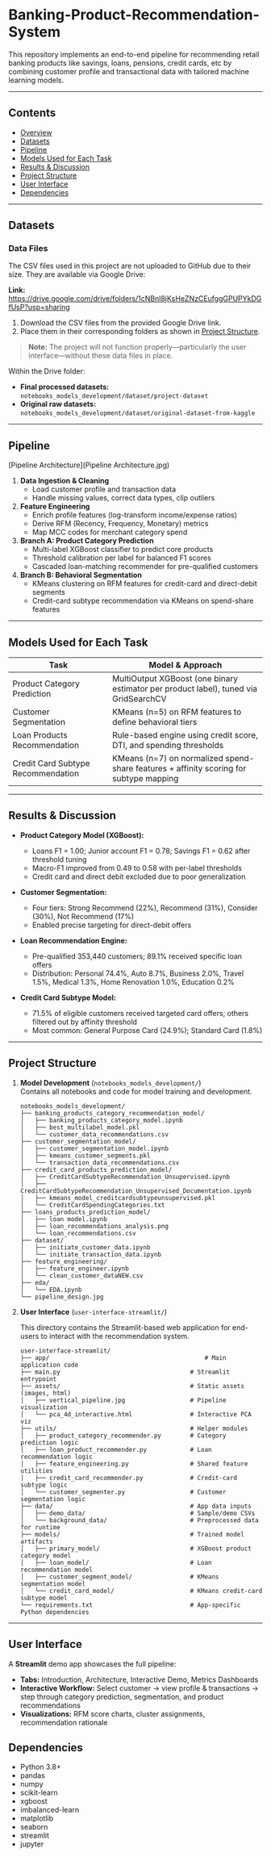 # Banking-Product-Recommendation-System
This repository implements an end-to-end pipeline for recommending retail banking products like savings, loans, pensions, credit cards, etc  by combining customer profile and transactional data with tailored machine learning models.

---

## Contents
- [Overview](#overview)
- [Datasets](#datasets)
- [Pipeline](#pipeline)
- [Models Used for Each Task](#models-used-for-each-task)
- [Results & Discussion](#results--discussion)
- [Project Structure](#project-structure)
- [User Interface](#user-interface)
- [Dependencies](#dependencies)

---

## Datasets

### Data Files
The CSV files used in this project are not uploaded to GitHub due to their size. They are available via Google Drive:

**Link:** https://drive.google.com/drive/folders/1cNBnl8jKsHeZNzCEufggGPUPYkDGfUsP?usp=sharing

1. Download the CSV files from the provided Google Drive link.  
2. Place them in their corresponding folders as shown in [Project Structure](#project-structure).  

> **Note:** The project will not function properly—particularly the user interface—without these data files in place.

Within the Drive folder:
- **Final processed datasets:** `notebooks_models_development/dataset/project-dataset`  
- **Original raw datasets:** `notebooks_models_development/dataset/original-dataset-from-kaggle`

---

## Pipeline

[Pipeline Architecture](Pipeline Architecture.jpg)

1. **Data Ingestion & Cleaning**  
   - Load customer profile and transaction data  
   - Handle missing values, correct data types, clip outliers  
2. **Feature Engineering**  
   - Enrich profile features (log-transform income/expense ratios)  
   - Derive RFM (Recency, Frequency, Monetary) metrics  
   - Map MCC codes for merchant category spend  
3. **Branch A: Product Category Prediction**  
   - Multi-label XGBoost classifier to predict core products  
   - Threshold calibration per label for balanced F1 scores  
   - Cascaded loan-matching recommender for pre-qualified customers  
4. **Branch B: Behavioral Segmentation**  
   - KMeans clustering on RFM features for credit-card and direct-debit segments  
   - Credit-card subtype recommendation via KMeans on spend-share features

---

## Models Used for Each Task

| Task                              | Model & Approach                                                                                      |
|-----------------------------------|-------------------------------------------------------------------------------------------------------|
| Product Category Prediction       | MultiOutput XGBoost (one binary estimator per product label), tuned via GridSearchCV                 |
| Customer Segmentation             | KMeans (n=5) on RFM features to define behavioral tiers                                               |
| Loan Products Recommendation      | Rule-based engine using credit score, DTI, and spending thresholds                                    |
| Credit Card Subtype Recommendation| KMeans (n=7) on normalized spend-share features + affinity scoring for subtype mapping                |

---

## Results & Discussion

- **Product Category Model (XGBoost):**  
  - Loans F1 = 1.00; Junior account F1 = 0.78; Savings F1 = 0.62 after threshold tuning  
  - Macro-F1 improved from 0.49 to 0.58 with per-label thresholds  
  - Credit card and direct debit excluded due to poor generalization  

- **Customer Segmentation:**  
  - Four tiers: Strong Recommend (22%), Recommend (31%), Consider (30%), Not Recommend (17%)  
  - Enabled precise targeting for direct-debit offers  

- **Loan Recommendation Engine:**  
  - Pre-qualified 353,440 customers; 89.1% received specific loan offers  
  - Distribution: Personal 74.4%, Auto 8.7%, Business 2.0%, Travel 1.5%, Medical 1.3%, Home Renovation 1.0%, Education 0.2%  

- **Credit Card Subtype Model:**  
  - 71.5% of eligible customers received targeted card offers; others filtered out by affinity threshold  
  - Most common: General Purpose Card (24.9%); Standard Card (1.8%)

---
## Project Structure

1. **Model Development** (`notebooks_models_development/`)  
   Contains all notebooks and code for model training and development.

   ```text
   notebooks_models_development/
   ├── banking_products_category_recommendation_model/
   │   ├── banking_products_category_model.ipynb
   │   ├── best_multilabel_model.pkl
   │   └── customer_data_recommendations.csv
   ├── customer_segmentation_model/
   │   ├── customer_segmentation_model.ipynb
   │   ├── kmeans_customer_segments.pkl
   │   └── transaction_data_recommendations.csv
   ├── credit_card_products_prediction_model/
   │   ├── CreditCardSubtypeRecommendation_Unsupervised.ipynb
   │   ├── CreditCardSubtypeRecommendation_Unsupervised_Documentation.ipynb
   │   ├── kmeans_model_creditcardsubtypeunsupervised.pkl
   │   └── CreditCardSpendingCategories.txt
   ├── loans_products_prediction_model/
   │   ├── loan model.ipynb
   │   ├── loan_recommendations_analysis.png
   │   └── loan_recommendations.csv
   ├── dataset/
   │   ├── initiate_customer_data.ipynb
   │   └── initiate_transaction_data.ipynb
   ├── feature_engineering/
   │   ├── feature_engineer.ipynb
   │   └── clean_customer_dataNEW.csv
   ├── eda/
   │   └── EDA.ipynb
   └── pipeline_design.jpg

2. **User Interface** (`user-interface-streamlit/`)

   This directory contains the Streamlit-based web application for end-users to interact with the recommendation system.

   ```text
   user-interface-streamlit/
   ├── app/                                           # Main application code
   ├── main.py                                    # Streamlit entrypoint
   ├── assets/                                    # Static assets (images, html)
   │   ├── vertical_pipeline.jpg                  # Pipeline visualization
   │   └── pca_4d_interactive.html                # Interactive PCA viz
   ├── utils/                                     # Helper modules
   │   ├── product_category_recommender.py        # Category prediction logic
   │   ├── loan_product_recommender.py            # Loan recommendation logic
   │   ├── feature_engineering.py                 # Shared feature utilities
   │   ├── credit_card_recommender.py             # Credit-card subtype logic
   │   └── customer_segmenter.py                  # Customer segmentation logic
   ├── data/                                      # App data inputs
   │   ├── demo_data/                             # Sample/demo CSVs
   │   └── background_data/                       # Preprocessed data for runtime
   ├── models/                                    # Trained model artifacts
   │   ├── primary_model/                         # XGBoost product category model
   │   ├── loan_model/                            # Loan recommendation model
   │   ├── customer_segment_model/                # KMeans segmentation model
   │   └── credit_card_model/                     # KMeans credit-card subtype model
   └── requirements.txt                           # App-specific Python dependencies

---

## User Interface

A **Streamlit** demo app showcases the full pipeline:

- **Tabs:** Introduction, Architecture, Interactive Demo, Metrics Dashboards  
- **Interactive Workflow:** Select customer → view profile & transactions → step through category prediction, segmentation, and product recommendations  
- **Visualizations:** RFM score charts, cluster assignments, recommendation rationale  

## Dependencies

- Python 3.8+  
- pandas  
- numpy  
- scikit-learn  
- xgboost  
- imbalanced-learn  
- matplotlib  
- seaborn  
- streamlit  
- jupyter  



